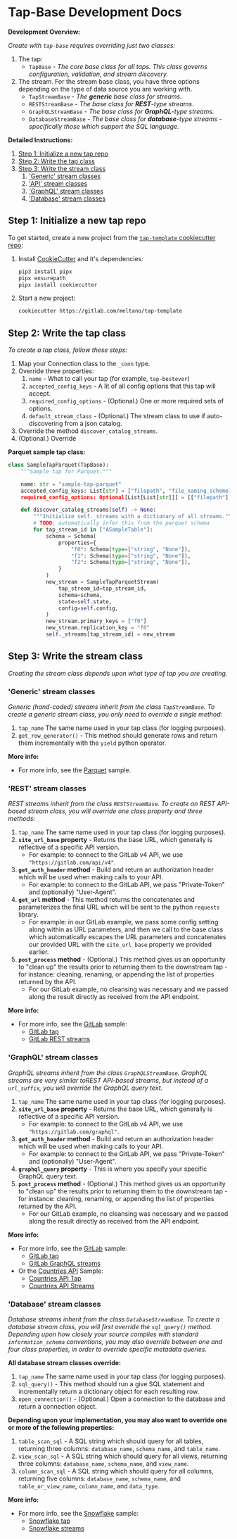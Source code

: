 # Tap-Base Development Docs

**Development Overview:**

_Create with `tap-base` requires overriding just two classes:_

1. The tap:
    - `TapBase` - _The core base class for all taps. This class governs configuration, validation, and stream discovery._
2. The stream. For the stream base class, you have three options depending on the type of data source you are working with.
    - `TapStreamBase` - _The **generic** base class for streams._
    - `RESTStreamBase` - _The base class for **REST**-type streams._
    - `GraphQLStreamBase` - _The base class for **GraphQL**-type streams._
    - `DatabaseStreamBase` - _The base class for **database**-type streams - specifically those which support the SQL language._

**Detailed Instructions:**

1. [Step 1: Initialize a new tap repo](#step-1-initialize-a-new-tap-repo)
2. [Step 2: Write the tap class](#step-2-write-the-tap-class)
3. [Step 3: Write the stream class](#step-3-write-the-stream-class)
   1. ['Generic' stream classes](#generic-stream-classes)
   2. ['API' stream classes](#api-stream-classes)
   3. ['GraphQL' stream classes](#graphql-stream-classes)
   4. ['Database' stream classes](#database-stream-classes)

## Step 1: Initialize a new tap repo

To get started, create a new project from the
[`tap-template` cookiecutter repo](https://gitlab.com/meltano/tap-template):

1. Install [CookieCutter](https://cookiecutter.readthedocs.io) and it's dependencies:

    ```bash
    pip3 install pipx
    pipx ensurepath
    pipx install cookiecutter
    ```

2. Start a new project:

    ```bash
    cookiecutter https://gitlab.com/meltano/tap-template
    ```

## Step 2: Write the tap class

_To create a tap class, follow these steps:_

1. Map your Connection class to the `_conn` type.
2. Override three properties:
   1. `name` - What to call your tap (for example, `tap-bestever`)
   2. `accepted_config_keys` - A lit of all config options that this tap will accept.
   3. `required_config_options` - (Optional.) One or more required sets of options.
   4. `default_stream_class` - (Optional.) The stream class to use if auto-discovering from a json catalog.
3. Override the method `discover_catalog_streams`.
4. (Optional.) Override

**Parquet sample tap class:**

```py
class SampleTapParquet(TapBase):
    """Sample tap for Parquet."""

    name: str = "sample-tap-parquet"
    accepted_config_keys: List[str] = ["filepath", "file_naming_scheme]
    required_config_options: Optional[List[List[str]]] = [["filepath"], ["file_naming_schema"]]

    def discover_catalog_streams(self) -> None:
        """Initialize self._streams with a dictionary of all streams."""
        # TODO: automatically infer this from the parquet schema
        for tap_stream_id in ["ASampleTable"]:
            schema = Schema(
                properties={
                    "f0": Schema(type=["string", "None"]),
                    "f1": Schema(type=["string", "None"]),
                    "f2": Schema(type=["string", "None"]),
                }
            )
            new_stream = SampleTapParquetStream(
                tap_stream_id=tap_stream_id,
                schema=schema,
                state=self.state,
                config=self.config,
            )
            new_stream.primary_keys = ["f0"]
            new_stream.replication_key = "f0"
            self._streams[tap_stream_id] = new_stream
```

## Step 3: Write the stream class

_Creating the stream class depends upon what type of tap you are creating._

### 'Generic' stream classes

_Generic (hand-coded) streams inherit from the class `TapStreamBase`. To create a generic
stream class, you only need to override a single method:_

1. `tap_name` The same name used in your tap class (for logging purposes).
2. `get_row_generator()` - This method should generate rows and return them incrementally with the
   `yield` python operator.

**More info:**

- For more info, see the [Parquet](tap_base/tests/../../../tap_base/tests/sample_tap_parquet) sample.

### 'REST' stream classes

_REST streams inherit from the class `RESTStreamBase`. To create an REST API-based
stream class, you will override one class property and three methods:_

1. `tap_name` The same name used in your tap class (for logging purposes).
2. **`site_url_base` property** - Returns the base URL, which generally is reflective of a specific API version.
   - For example: to connect to the GitLab v4 API, we use `"https://gitlab.com/api/v4"`.
3. **`get_auth_header` method** - Build and return an authorization header which will be used when
   making calls to your API.
   - For example: to connect to the GitLab API, we pass "Private-Token" and (optionally) "User-Agent".
4. **`get_url` method** - This method returns the concatenates and parameterizes the final URL which
   will be sent to the python `requests` library.
   - For example: in our GitLab example, we pass some config setting along within as URL parameters,
     and then we call to the base class which automatically escapes the URL parameters and
     concatenates our provided URL with the `site_url_base` property we provided earlier.
5. **`post_process` method** - (Optional.) This method gives us an opportunity to "clean up" the results prior
   to returning them to the downstream tap - for instance: cleaning, renaming, or appending the list
   of properties returned by the API.
   - For our GitLab example, no cleansing was necessary and we passed along the result directly as
     received from the API endpoint.

**More info:**

- For more info, see the [GitLab](tap_base/tests/../../../tap_base/tests/sample_tap_gitlab) sample:
  - [GitLab tap](tap_base\tests\sample_tap_gitlab\gitlab_tap.py)
  - [GitLab REST streams](tap_base\tests\sample_tap_gitlab\gitlab_rest_streams.py)

### 'GraphQL' stream classes

_GraphQL streams inherit from the class `GraphQLStreamBase`. GraphQL streams are very similar toREST API-based streams, but instead of a `url_suffix`, you will override the GraphQL query text._

1. `tap_name` The same name used in your tap class (for logging purposes).
2. **`site_url_base` property** - Returns the base URL, which generally is reflective of a specific API version.
   - For example: to connect to the GitLab v4 API, we use `"https://gitlab.com/graphql"`.
3. **`get_auth_header` method** - Build and return an authorization header which will be used when
   making calls to your API.
   - For example: to connect to the GitLab API, we pass "Private-Token" and (optionally) "User-Agent".
4. **`graphql_query` property** - This is where you specify your specific GraphQL query text.
5. **`post_process` method** - (Optional.) This method gives us an opportunity to "clean up" the results prior
   to returning them to the downstream tap - for instance: cleaning, renaming, or appending the list
   of properties returned by the API.
   - For our GitLab example, no cleansing was necessary and we passed along the result directly as
     received from the API endpoint.

**More info:**

- For more info, see the [GitLab](tap_base/tests/../../../tap_base/tests/sample_tap_gitlab) sample:
  - [GitLab tap](tap_base\tests\sample_tap_gitlab\gitlab_tap.py)
  - [GitLab GraphQL streams](tap_base\tests\sample_tap_gitlab\gitlab_rest_streams.py)
- Or the [Countries API](tap_base\tests\sample_tap_countries) Sample:
  - [Countries API Tap](tap_base\tests\sample_tap_countries\countries_tap.py)
  - [Countries API Streams](tap_base\tests\sample_tap_countries\countries_streams.py)

### 'Database' stream classes

_Database streams inherit from the class `DatabaseStreamBase`. To create a database
stream class, you will first override the `sql_query()` method. Depending upon how closely your
source complies with standard `information_schema` conventions, you may also override between
one and four class properties, in order to override specific metadata queries._

**All database stream classes override:**

1. `tap_name` The same name used in your tap class (for logging purposes).
2. `sql_query()` - This method should run a give SQL statement and incrementally return a dictionary
   object for each resulting row.
3. `open_connection()` - (Optional.) Open a connection to the database and return a connection object.

**Depending upon your implementation, you may also want to override one or more of the following properties:**

1. `table_scan_sql` - A SQL string which should query for all tables, returning three columns: `database_name`, `schema_name`, and `table_name`.
2. `view_scan_sql` - A SQL string which should query for all views, returning three columns: `database_name`, `schema_name`, and `view_name`.
3. `column_scan_sql` - A SQL string which should query for all columns, returning five columns: `database_name`, `schema_name`, and `table_or_view_name`, `column_name`, and `data_type`.

**More info:**

- For more info, see the [Snowflake](tap_base/tests/../../../tap_base/tests/sample_tap_snowflake) sample:
  - [Snowflake tap](tap_base\tests\sample_tap_snowflake\snowflake_tap.py)
  - [Snowflake streams](tap_base\tests\sample_tap_snowflake\snowflake_tap_stream.py)
